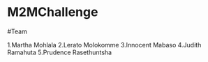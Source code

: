 # M2MChallenge

#Team

1.Martha Mohlala
2.Lerato Molokomme
3.Innocent Mabaso
4.Judith Ramahuta
5.Prudence Rasethuntsha
